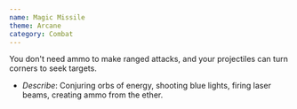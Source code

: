 ```yaml
---
name: Magic Missile
theme: Arcane
category: Combat
---
```


You don't need ammo to make ranged attacks, and your projectiles can turn corners to seek targets.

* *Describe*: Conjuring orbs of energy, shooting blue lights, firing laser beams, creating ammo from the ether.